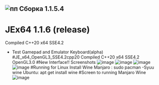 
![пп](https://github.com/HCPP20334/JoyStickTest/assets/76736848/c8047a11-4896-47fa-8d3e-63d06deb7dc5)
 Сборка 1.1.5.4 
 --------------------------
# JEx64 1.1.6 (release)
Compiled C++20 x64 SSE4.2 
* Test Gamepad and Emulator Keyboard(alpha)
#JE_x64_OpenGL3_SSE4.2cpp20
Compiled C++20 x64 SSE4.2 OpenGL3.0
#New Interface!!
Screenshots
![image](https://github.com/HCPP20334/JoyStickTest/assets/76736848/19b92543-0a79-4f68-b5b8-4bf8fda66f4c)
![image](https://github.com/HCPP20334/JoyStickTest/assets/76736848/c123d22b-4037-440b-87a9-e6fe1ca10386)
![image](https://github.com/HCPP20334/JoyStickTest/assets/76736848/9a27be72-60a0-4321-b661-bc57429f4058)
![image](https://github.com/HCPP20334/JoyStickTest/assets/76736848/2261b741-c849-4d8e-8885-7d08325c7633)
#Running for Linux
Install Wine
Manjaro : sudo pacman -Syuu wine
Ubuntu: apt get install wine
#Screen to running Manjaro Wine
![image](https://github.com/HCPP20334/JoyStickTest/assets/76736848/f154fb0c-5f5d-42b0-8a82-69551a43b882)


